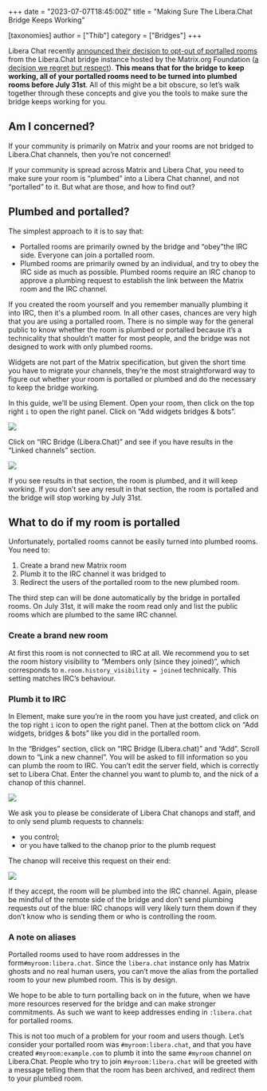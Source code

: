 +++
date = "2023-07-07T18:45:00Z"
title = "Making Sure The Libera.Chat Bridge Keeps Working"

[taxonomies]
author = ["Thib"]
category = ["Bridges"]
+++


Libera Chat recently [announced their decision to opt-out of portalled rooms](https://libera.chat/news/matrix-deportalling)
from the Libera.Chat bridge instance hosted by the Matrix.org Foundation
([a decision we regret but respect](https://matrix.org/blog/2023/07/deportalling-libera-chat/)).
**This means that for the bridge to keep working, all of your portalled rooms
need to be turned into plumbed rooms before July 31st**. All of this might be a
bit obscure, so let’s walk together through these concepts and give you the
tools to make sure the bridge keeps working for you.

<!-- more -->

## Am I concerned?

If your community is primarily on Matrix and your rooms are not bridged to
Libera.Chat channels, then you’re not concerned!

If your community is spread across Matrix and Libera Chat, you need to make sure
your room is “plumbed” into a Libera Chat channel, and not “portalled” to it.
But what are those, and how to find out?


## Plumbed and portalled?

The simplest approach to it is to say that:

* Portalled rooms are primarily owned by the bridge and “obey”the IRC side.
Everyone can join a portalled room.
* Plumbed rooms are primarily owned by an individual, and try to obey the IRC
side as much as possible. Plumbed rooms require an IRC chanop to approve a
plumbing request to establish the link between the Matrix room and the IRC
channel.

If you created the room yourself and you remember manually plumbing it into IRC,
then it's a plumbed room. In all other cases, chances are very high that you are
using a portalled room. There is no simple way for the general public to know
whether the room is plumbed or portalled because it’s a technicality that
shouldn’t matter for most people, and the bridge was not designed to work with
only plumbed rooms.

Widgets are not part of the Matrix specification, but given the short time you
have to migrate your channels, they’re the most straightforward way to figure
out whether your room is portalled or plumbed and do the necessary to keep the
bridge working.

In this guide, we’ll be using Element. Open your room, then click on the top
right `i` to open the right panel. Click on “Add widgets bridges & bots”.

![](/blog/img/right-panel-add-widgets-bridges.png)

Click on “IRC Bridge (Libera.Chat)” and see if you have results in the “Linked
channels” section.

![](/blog/img/libera-widget-linked-section.png)

If you see results in that section, the room is plumbed, and it will keep
working. If you don’t see any result in that section, the room is portalled and
the bridge will stop working by July 31st.


## What to do if my room is portalled

Unfortunately, portalled rooms cannot be easily turned into plumbed rooms. You
need to:

1. Create a brand new Matrix room
2. Plumb it to the IRC channel it was bridged to
3. Redirect the users of the portalled room to the new plumbed room.

The third step can will be done automatically by the bridge in portalled rooms.
On July 31st, it will make the room read only and list the public rooms which
are plumbed to the same IRC channel.

### Create a brand new room

At first this room is not connected to IRC at all. We recommend you to set the
room history visibility to “Members only (since they joined)”, which corresponds
to `m.room.history_visibility = joined` technically. This setting matches IRC’s
behaviour.


### Plumb it to IRC

In Element, make sure you’re in the room you have just created, and click on the
top right `i` icon to open the right panel. Then at the bottom click on “Add
widgets, bridges & bots” like you did in the portalled room.

In the “Bridges” section, click on “IRC Bridge (Libera.chat)” and “Add”. Scroll
down to “Link a new channel”. You will be asked to fill information so you can
plumb the room to IRC. You can’t edit the server field, which is correctly set
to Libera Chat. Enter the channel you want to plumb to, and the nick of a chanop
of this channel.

![](/blog/img/request-plumbing.png)

We ask you to please be considerate of Libera Chat chanops and staff, and to
only send plumb requests to channels:

* you control;
* or you have talked to the chanop prior to the plumb request

The chanop will receive this request on their end:

![](/blog/img/plumbing-op-request.png)

If they accept, the room will be plumbed into the IRC channel. Again, please be
mindful of the remote side of the bridge and don’t send plumbing requests out of
the blue: IRC chanops will very likely turn them down if they don’t know who is
sending them or who is controlling the room.


### A note on aliases

Portalled rooms used to have room addresses in the form`#myroom:libera.chat`.
Since the `libera.chat` instance only has Matrix ghosts and no real human users,
you can’t move the alias from the portalled room to your new plumbed room. This
is by design.

We hope to be able to turn portalling back on in the future, when we have more
resources reserved for the bridge and can make stronger commitments. As such we
want to keep addresses ending in `:libera.chat` for portalled rooms.

This is not too much of a problem for your room and users though. Let’s consider
your portalled room was `#myroom:libera.chat`, and that you have created
`#myroom:example.com` to plumb it into the same `#myroom` channel on
Libera.Chat. People who try to join `#myroom:libera.chat` will be greeted with a
message telling them that the room has been archived, and redirect them to your
plumbed room.
